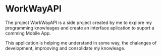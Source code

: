 # WorkWayAPI
The project WorkWayAPI is a side project created by me to explore my programming knowleages and create an interface aplication to suport a comming Mobile App.

This application is helping me understand in some way, the chalanges of development, improoving and consolidate my knowleage.
